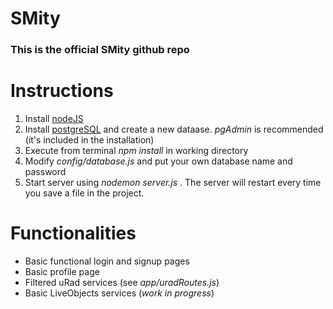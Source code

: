 # SMity
### This is the official SMity github repo


# Instructions
  1. Install [nodeJS](https://nodejs.org/en/)
  2. Install [postgreSQL](https://www.postgresql.org/download/) and create a new dataase. *pgAdmin* is recommended (it's included in the installation)
  3. Execute from terminal *npm install* in working directory
  4. Modify *config/database.js* and put your own database name and password
  5. Start server using *nodemon server.js* . The server will restart every time you save a file in the project.
  
  
# Functionalities
+ Basic functional login and signup pages
+ Basic profile page
+ Filtered uRad services (see *app/uradRoutes.js*)
+ Basic LiveObjects services (*work in progress*)

 
